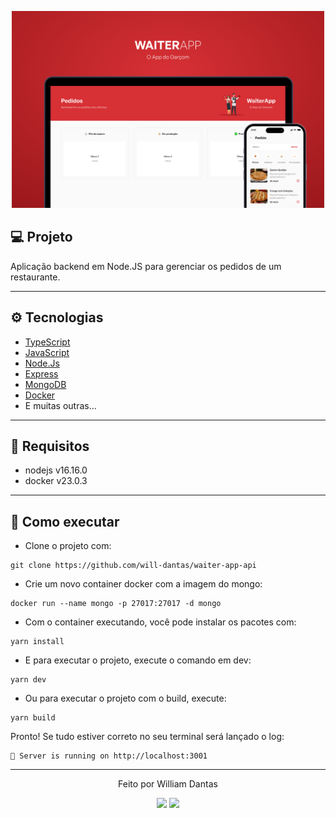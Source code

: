 <p align="center">
  <img alt="waiter app" src=".github/capa.svg" width="500" />
</p>

## 💻 Projeto

Aplicação backend em Node.JS para gerenciar os pedidos de um restaurante.

---

## ⚙ Tecnologias

- [TypeScript](https://www.typescriptlang.org/)
- [JavaScript](https://www.javascript.com/)
- [Node.Js](https://nodejs.dev/pt/)
- [Express](https://expressjs.com/)
- [MongoDB](https://www.mongodb.com/)
- [Docker](https://www.docker.com/)
- E muitas outras…

---

## 📢 Requisitos

- nodejs v16.16.0
- docker v23.0.3

---

## 🚀 Como executar

- Clone o projeto com:
```
git clone https://github.com/will-dantas/waiter-app-api
```
- Crie um novo container docker com a imagem do mongo:
```
docker run --name mongo -p 27017:27017 -d mongo
```
- Com o container executando, você pode instalar os pacotes com:
```
yarn install
```
- E para executar o projeto, execute o comando em dev:
```
yarn dev
```
- Ou para executar o projeto com o build, execute:
```
yarn build
```
Pronto! Se tudo estiver correto no seu terminal será lançado o log:
```
🚀 Server is running on http://localhost:3001
```

---

<p align="center">
  Feito por William Dantas
</p>

<p align="center">
  <a href = "mailto:wmdantas2@gmail.com"><img src="https://img.shields.io/badge/-Gmail-%23333?style=for-the-badge&logo=gmail&logoColor=white" target="_blank"></a>
<a href="https://www.linkedin.com/in/william-dantas" target="_blank"><img src="https://img.shields.io/badge/-LinkedIn-%230077B5?style=for-the-badge&logo=linkedin&logoColor=white" target="_blank"></a>
</p>
